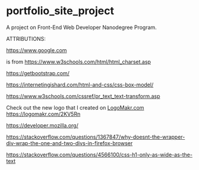 # portfolio_site_project
A project on Front-End Web Developer Nanodegree Program.

ATTRIBUTIONS:

https://www.google.com

<meta charset="UTF-8"> is from https://www.w3schools.com/html/html_charset.asp

https://getbootstrap.com/

https://internetingishard.com/html-and-css/css-box-model/

https://www.w3schools.com/cssref/pr_text_text-transform.asp

Check out the new logo that I created on <a href="http://logomakr.com" title="Logo Makr">LogoMakr.com</a> https://logomakr.com/2KV5Rn

https://developer.mozilla.org/

https://stackoverflow.com/questions/1367847/why-doesnt-the-wrapper-div-wrap-the-one-and-two-divs-in-firefox-browser

https://stackoverflow.com/questions/4566100/css-h1-only-as-wide-as-the-text
